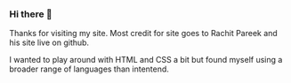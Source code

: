 ### Hi there 👋


Thanks for visiting my site. Most credit for site goes to Rachit Pareek and his site live on github. 

I wanted to play around with HTML and CSS a bit but found myself using a broader range of languages than intentend. 
<!--
**kankshat/kankshat** is a ✨ _special_ ✨ repository because its `README.md` (this file) appears on your GitHub profile.

Here are some ideas to get you started:

- 🔭 I’m currently working on ...
- 🌱 I’m currently learning ...
- 👯 I’m looking to collaborate on ...
- 🤔 I’m looking for help with ...
- 💬 Ask me about ...
- 📫 How to reach me: ...
- 😄 Pronouns: ...
- ⚡ Fun fact: ...
-->
